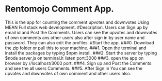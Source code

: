 # Rentomojo Comment App.
This is the app for counting the comment upvotes and downvotes Using MEAN Full stack web development.
#Description.
Users can Sign up by email id and Post the Comments.
Users can see the upvotes and downvotes of own comments ans other users also after sign in by user name and password.
They can also edit the profiles.
#Start the app.
###0. Download the zip folder or pull this to your machine.
###1. Open the terminal and install the packages by typing $npm install.
###2. Start the server by typing $node server.js on terminal.It listen port:3000
###3. open the app on browser by //localhost/3000 port.
###4. Sign up and Post the Comments and see the all users Comments.
###5. After Sign in You can see the upvotes and downvotes of own comment and other users also. 


